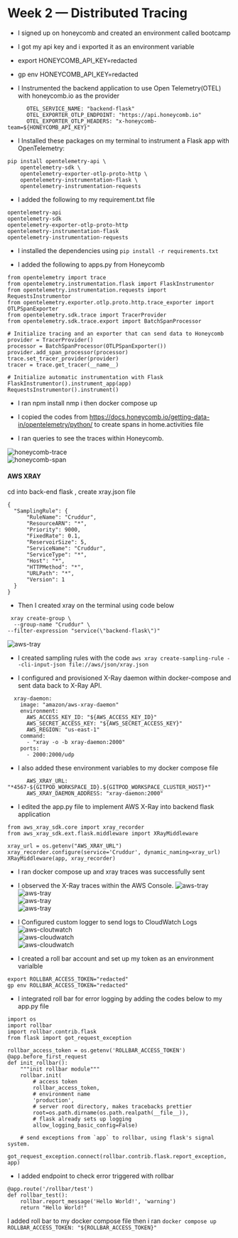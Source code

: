 # Week 2 — Distributed Tracing

- I signed up on honeycomb and created an environment called bootcamp
- I got my api key and i exported it as an environment variable 
- export HONEYCOMB_API_KEY=redacted
- gp env HONEYCOMB_API_KEY=redacted

- I Instrumented the backend  application to use Open Telemetry(OTEL) with honeycomb.io as the provider
```
      OTEL_SERVICE_NAME: "backend-flask"
      OTEL_EXPORTER_OTLP_ENDPOINT: "https://api.honeycomb.io"
      OTEL_EXPORTER_OTLP_HEADERS: "x-honeycomb-team=${HONEYCOMB_API_KEY}"
```
 
- I Installed these packages on my terminal to instrument a Flask app with OpenTelemetry:
```
pip install opentelemetry-api \
    opentelemetry-sdk \
    opentelemetry-exporter-otlp-proto-http \
    opentelemetry-instrumentation-flask \
    opentelemetry-instrumentation-requests
```
  
- I added the following to my requirement.txt file
```
opentelemetry-api 
opentelemetry-sdk 
opentelemetry-exporter-otlp-proto-http 
opentelemetry-instrumentation-flask 
opentelemetry-instrumentation-requests
```

- I installed the dependencies using 
`pip install -r requirements.txt` 

- I added the following to apps.py from Honeycomb
```
from opentelemetry import trace
from opentelemetry.instrumentation.flask import FlaskInstrumentor
from opentelemetry.instrumentation.requests import RequestsInstrumentor
from opentelemetry.exporter.otlp.proto.http.trace_exporter import OTLPSpanExporter
from opentelemetry.sdk.trace import TracerProvider
from opentelemetry.sdk.trace.export import BatchSpanProcessor
```

```
# Initialize tracing and an exporter that can send data to Honeycomb
provider = TracerProvider()
processor = BatchSpanProcessor(OTLPSpanExporter())
provider.add_span_processor(processor)
trace.set_tracer_provider(provider)
tracer = trace.get_tracer(__name__)
```

```
# Initialize automatic instrumentation with Flask
FlaskInstrumentor().instrument_app(app)
RequestsInstrumentor().instrument()
```


- I ran npm install nmp i then docker compose up


- I copied the codes from https://docs.honeycomb.io/getting-data-in/opentelemetry/python/  to create spans in home.activities file
- I ran queries to see the traces within Honeycomb.

![honeycomb-trace](assets/trace.png)  
![honeycomb-span](assets/spans.png)  


#### AWS XRAY
cd into back-end flask , create xray.json file 

```
{
  "SamplingRule": {
      "RuleName": "Cruddur",
      "ResourceARN": "*",
      "Priority": 9000,
      "FixedRate": 0.1,
      "ReservoirSize": 5,
      "ServiceName": "Cruddur",
      "ServiceType": "*",
      "Host": "*",
      "HTTPMethod": "*",
      "URLPath": "*",
      "Version": 1
  }
}
```

 - Then I created xray on the terminal using code below 

 ```
  xray create-group \
   --group-name "Cruddur" \
 --filter-expression "service(\"backend-flask\")"
```
![aws-tray](assets/xray.png)  

- I created sampling rules with the code
`aws xray create-sampling-rule --cli-input-json file://aws/json/xray.json`

- I configured and provisioned X-Ray daemon within docker-compose and sent data back to X-Ray API.
```
  xray-daemon:
    image: "amazon/aws-xray-daemon"
    environment:
      AWS_ACCESS_KEY_ID: "${AWS_ACCESS_KEY_ID}"
      AWS_SECRET_ACCESS_KEY: "${AWS_SECRET_ACCESS_KEY}"
      AWS_REGION: "us-east-1"
    command:
      - "xray -o -b xray-daemon:2000"
    ports:
      - 2000:2000/udp
```
- I also added these environment variables to my docker compose file
```
      AWS_XRAY_URL: "*4567-${GITPOD_WORKSPACE_ID}.${GITPOD_WORKSPACE_CLUSTER_HOST}*"
      AWS_XRAY_DAEMON_ADDRESS: "xray-daemon:2000"
```
- I edited the app.py file to implement AWS X-Ray into backend flask application

```
from aws_xray_sdk.core import xray_recorder
from aws_xray_sdk.ext.flask.middleware import XRayMiddleware

xray_url = os.getenv("AWS_XRAY_URL")
xray_recorder.configure(service='Cruddur', dynamic_naming=xray_url)
XRayMiddleware(app, xray_recorder)
```
- I ran docker compose up and xray traces was successfully sent
- I observed the X-Ray traces within the AWS Console.
![aws-tray](assets/traces.png)  
![aws-tray](assets/trace1.png)  
![aws-tray](assets/tracemap.png)  
![aws-tray](assets/tracemap2.png)  


- I Configured custom logger to send logs to CloudWatch Logs	
![aws-cloutwatch](assets/cw1.png)  
![aws-cloudwatch](assets/cw2.png)  
![aws-cloudwatch](assets/cw3.png)  

- I created a roll bar account and set up my token as an environment varialble
```
export ROLLBAR_ACCESS_TOKEN="redacted"
gp env ROLLBAR_ACCESS_TOKEN="redacted"
```
- I integrated roll bar for error logging by adding the codes below to my app.py file
```
import os
import rollbar
import rollbar.contrib.flask
from flask import got_request_exception
```
```
rollbar_access_token = os.getenv('ROLLBAR_ACCESS_TOKEN')
@app.before_first_request
def init_rollbar():
    """init rollbar module"""
    rollbar.init(
        # access token
        rollbar_access_token,
        # environment name
        'production',
        # server root directory, makes tracebacks prettier
        root=os.path.dirname(os.path.realpath(__file__)),
        # flask already sets up logging
        allow_logging_basic_config=False)

    # send exceptions from `app` to rollbar, using flask's signal system.
    got_request_exception.connect(rollbar.contrib.flask.report_exception, app)
```

- I added endpoint to check error triggered with rollbar
```
@app.route('/rollbar/test')
def rollbar_test():
    rollbar.report_message('Hello World!', 'warning')
    return "Hello World!"
```
I added roll bar to my docker compose file then i ran `docker compose up`
`ROLLBAR_ACCESS_TOKEN: "${ROLLBAR_ACCESS_TOKEN}"`


